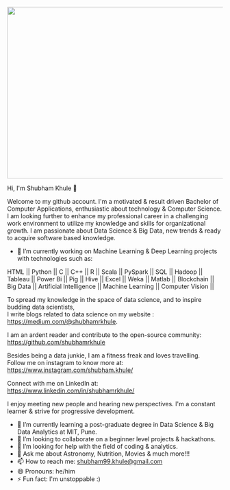 <p align="center">
 <img width="600" height="400" src="https://qphs.fs.quoracdn.net/main-qimg-82b7314fe96c4a2d8f3088207a4afd8d">
</p>
   
Hi, I'm Shubham Khule 👋 

Welcome to my github account. I'm a motivated & result driven Bachelor of Computer Applications, enthusiastic about technology & Computer Science. I am looking further to enhance my professional career in a challenging work environment to utilize my knowledge and skills for organizational growth. I am passionate about Data Science & Big Data, new trends & ready to acquire software based knowledge.


- 🔭 I’m currently working on Machine Learning & Deep Learning projects with technologies such as:<br>

HTML || Python || C || C++ || R || Scala || PySpark || SQL || Hadoop || Tableau || Power Bi || Pig || Hive || Excel || Weka || Matlab || Blockchain || Big Data || Artificial Intelligence || Machine Learning || Computer Vision ||

To spread my knowledge in the space of data science, and to inspire budding data scientists,<br>
I write blogs related to data science on my website : https://medium.com/@shubhamrkhule.

I am an ardent reader and contribute to the open-source community: https://github.com/shubhamrkhule

Besides being a data junkie, I am a fitness freak and loves travelling.<br>
Follow me on instagram to know more at: https://www.instagram.com/shubham.khule/

Connect with me on LinkedIn at: https://www.linkedin.com/in/shubhamrkhule/

I enjoy meeting new people and hearing new perspectives. I'm a constant learner & strive for progressive development.

- 🌱 I’m currently learning a post-graduate degree in Data Science & Big Data Analytics at MIT, Pune.
- 👯 I’m looking to collaborate on a beginner level projects & hackathons.
- 🤔 I’m looking for help with the field of coding & analytics.
- 💬 Ask me about Astronomy, Nutrition, Movies & much more!!! 
- 📫 How to reach me: shubham99.khule@gmail.com
- 😄 Pronouns: he/him
- ⚡ Fun fact: I'm unstoppable :)



